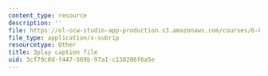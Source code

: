 ```yaml
---
content_type: resource
description: ''
file: https://ol-ocw-studio-app-production.s3.amazonaws.com/courses/6-849-geometric-folding-algorithms-linkages-origami-polyhedra-fall-2012/3cf79c0df447569b97a1c130206f6a5e_82t7g2itzm4.vtt
file_type: application/x-subrip
resourcetype: Other
title: 3play caption file
uid: 3cf79c0d-f447-569b-97a1-c130206f6a5e
---
```


